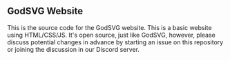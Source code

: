 ## GodSVG Website

This is the source code for the GodSVG website. This is a basic website using HTML/CSS/JS. It's open source, just like GodSVG, however, please discuss potential changes in advance by starting an issue on this repository or joining the discussion in our Discord server.
